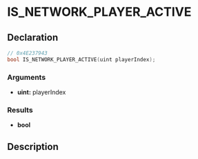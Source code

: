 # IS_NETWORK_PLAYER_ACTIVE

## Declaration
```cpp
// 0x4E237943
bool IS_NETWORK_PLAYER_ACTIVE(uint playerIndex);
```

### Arguments
- **uint:** playerIndex

### Results
- **bool**

## Description
